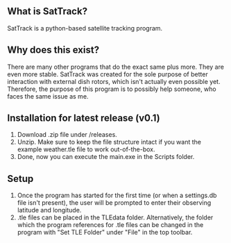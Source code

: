 ## What is SatTrack?
SatTrack is a  python-based satellite tracking program.

## Why does this exist?
There are many other programs that do the exact same plus more. They are even more stable.
SatTrack was created for the sole purpose of better interaction with external dish rotors, which isn't actually even possible yet.
Therefore, the purpose of this program is to possibly help someone, who faces the same issue as me.

## Installation for latest release (v0.1)
1. Download .zip file under /releases.
2. Unzip. Make sure to keep the file structure intact if you want the example weather.tle file to work out-of-the-box.
3. Done, now you can execute the main.exe in the Scripts folder.

## Setup
1. Once the program has started for the first time (or when a settings.db file isn't present), the user will be prompted to enter their observing latitude and longitude.
2. .tle files can be placed in the TLEdata folder. Alternatively, the folder which the program references for .tle files can be changed in the program with "Set TLE Folder" under "File" in the top toolbar.
